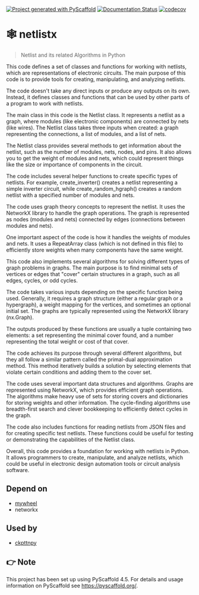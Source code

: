 <!-- These are examples of badges you might want to add to your README:
     please update the URLs accordingly

[![Built Status](https://api.cirrus-ci.com/github/<USER>/netlistx.svg?branch=main)](https://cirrus-ci.com/github/<USER>/netlistx)
[![ReadTheDocs](https://readthedocs.org/projects/netlistx/badge/?version=latest)](https://netlistx.readthedocs.io/en/stable/)
[![Coveralls](https://img.shields.io/coveralls/github/<USER>/netlistx/main.svg)](https://coveralls.io/r/<USER>/netlistx)
[![PyPI-Server](https://img.shields.io/pypi/v/netlistx.svg)](https://pypi.org/project/netlistx/)
[![Conda-Forge](https://img.shields.io/conda/vn/conda-forge/netlistx.svg)](https://anaconda.org/conda-forge/netlistx)
[![Monthly Downloads](https://pepy.tech/badge/netlistx/month)](https://pepy.tech/project/netlistx)
[![Twitter](https://img.shields.io/twitter/url/http/shields.io.svg?style=social&label=Twitter)](https://twitter.com/netlistx)
-->

[![Project generated with PyScaffold](https://img.shields.io/badge/-PyScaffold-005CA0?logo=pyscaffold)](https://pyscaffold.org/)
[![Documentation Status](https://readthedocs.org/projects/netlistx/badge/?version=latest)](https://netlistx.readthedocs.io/en/latest/?badge=latest)
[![codecov](https://codecov.io/gh/luk036/netlistx/branch/master/graph/badge.svg?token=6lpjUzPavX)](https://codecov.io/gh/luk036/netlistx)

# 🕸 netlistx

> Netlist and its related Algorithms in Python

This code defines a set of classes and functions for working with netlists, which are representations of electronic circuits. The main purpose of this code is to provide tools for creating, manipulating, and analyzing netlists.

The code doesn't take any direct inputs or produce any outputs on its own. Instead, it defines classes and functions that can be used by other parts of a program to work with netlists.

The main class in this code is the Netlist class. It represents a netlist as a graph, where modules (like electronic components) are connected by nets (like wires). The Netlist class takes three inputs when created: a graph representing the connections, a list of modules, and a list of nets.

The Netlist class provides several methods to get information about the netlist, such as the number of modules, nets, nodes, and pins. It also allows you to get the weight of modules and nets, which could represent things like the size or importance of components in the circuit.

The code includes several helper functions to create specific types of netlists. For example, create_inverter() creates a netlist representing a simple inverter circuit, while create_random_hgraph() creates a random netlist with a specified number of modules and nets.

The code uses graph theory concepts to represent the netlist. It uses the NetworkX library to handle the graph operations. The graph is represented as nodes (modules and nets) connected by edges (connections between modules and nets).

One important aspect of the code is how it handles the weights of modules and nets. It uses a RepeatArray class (which is not defined in this file) to efficiently store weights when many components have the same weight.

This code also implements several algorithms for solving different types of graph problems in graphs. The main purpose is to find minimal sets of vertices or edges that "cover" certain structures in a graph, such as all edges, cycles, or odd cycles.

The code takes various inputs depending on the specific function being used. Generally, it requires a graph structure (either a regular graph or a hypergraph), a weight mapping for the vertices, and sometimes an optional initial set. The graphs are typically represented using the NetworkX library (nx.Graph).

The outputs produced by these functions are usually a tuple containing two elements: a set representing the minimal cover found, and a number representing the total weight or cost of that cover.

The code achieves its purpose through several different algorithms, but they all follow a similar pattern called the primal-dual approximation method. This method iteratively builds a solution by selecting elements that violate certain conditions and adding them to the cover set.

The code uses several important data structures and algorithms. Graphs are represented using NetworkX, which provides efficient graph operations. The algorithms make heavy use of sets for storing covers and dictionaries for storing weights and other information. The cycle-finding algorithms use breadth-first search and clever bookkeeping to efficiently detect cycles in the graph.

The code also includes functions for reading netlists from JSON files and for creating specific test netlists. These functions could be useful for testing or demonstrating the capabilities of the Netlist class.

Overall, this code provides a foundation for working with netlists in Python. It allows programmers to create, manipulate, and analyze netlists, which could be useful in electronic design automation tools or circuit analysis software.

## Depend on

- [mywheel](https://github.com/luk036/mywheel)
- networkx

## Used by

- [ckpttnpy](https://github.com/luk036/ckpttnpy)

<!-- pyscaffold-notes -->

## 👉 Note

This project has been set up using PyScaffold 4.5. For details and usage
information on PyScaffold see https://pyscaffold.org/.
